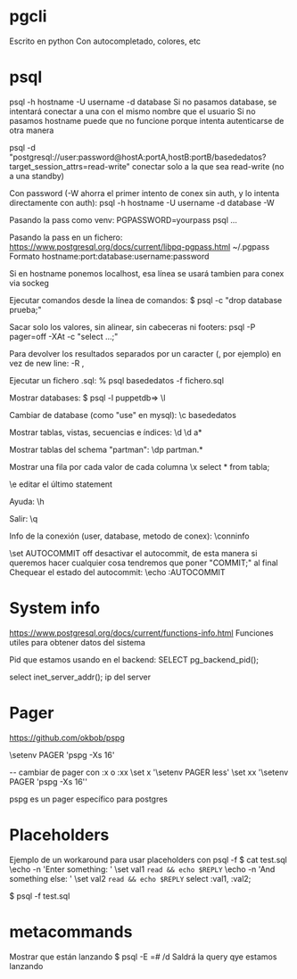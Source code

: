 # pgcli
Escrito en python
Con autocompletado, colores, etc


# psql
psql -h hostname -U username -d database
  Si no pasamos database, se intentará conectar a una con el mismo nombre que el usuario
  Si no pasamos hostname puede que no funcione porque intenta autenticarse de otra manera

psql -d "postgresql://user:password@hostA:portA,hostB:portB/basededatos?target_session_attrs=read-write"
  conectar solo a la que sea read-write (no a una standby)

Con password (-W ahorra el primer intento de conex sin auth, y lo intenta directamente con auth):
psql -h hostname -U username -d database -W

Pasando la pass como venv:
PGPASSWORD=yourpass psql ...

Pasando la pass en un fichero:
https://www.postgresql.org/docs/current/libpq-pgpass.html
~/.pgpass
Formato
hostname:port:database:username:password

Si en hostname ponemos localhost, esa línea se usará tambien para conex via sockeg


Ejecutar comandos desde la línea de comandos:
$ psql -c "drop database prueba;"

Sacar solo los valores, sin alinear, sin cabeceras ni footers:
psql -P pager=off -XAt -c "select ...;"

Para devolver los resultados separados por un caracter (, por ejemplo) en vez de new line:
-R ,


Ejecutar un fichero .sql:
% psql basededatos -f fichero.sql

Mostrar databases:
$ psql -l
puppetdb=> \l

Cambiar de database (como "use" en mysql):
\c basededatos

Mostrar tablas, vistas, secuencias e índices:
\d
\d a*

Mostrar tablas del schema "partman":
\dp partman.*

Mostrar una fila por cada valor de cada columna
\x
select * from tabla;

\e
editar el último statement

Ayuda:
\h

Salir:
\q

Info de la conexión (user, database, metodo de conex):
\conninfo

\set AUTOCOMMIT off
desactivar el autocommit, de esta manera si queremos hacer cualquier cosa tendremos que poner "COMMIT;" al final
Chequear el estado del autocommit:
\echo :AUTOCOMMIT


# System info
https://www.postgresql.org/docs/current/functions-info.html
Funciones utiles para obtener datos del sistema

Pid que estamos usando en el backend:
SELECT pg_backend_pid();

select inet_server_addr();
  ip del server


# Pager
https://github.com/okbob/pspg

\setenv PAGER 'pspg -Xs 16'

-- cambiar de pager con :x o :xx
\set x '\\setenv PAGER less'
\set xx '\\setenv PAGER \'pspg -Xs 16\''


pspg es un pager específico para postgres


# Placeholders
Ejemplo de un workaround para usar placeholders con psql -f
$ cat test.sql
\echo -n 'Enter something: '
\set val1 `read && echo $REPLY`
\echo -n 'And something else: '
\set val2 `read && echo $REPLY`
select :val1, :val2;

$ psql -f test.sql


# metacommands
Mostrar que están lanzando
$ psql -E
=# /d
Saldrá la query qye estamos lanzando
